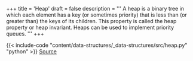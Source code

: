 +++
title = 'Heap'
draft = false
description =  '''
A heap is a binary tree in which each element has a key (or sometimes priority)
that is less than (or greater than) the keys of its children. This property is
called the heap property or heap invariant. Heaps can be used to implement
priority queues.
'''
+++

{{< include-code "content/data-structures/_data-structures/src/heap.py" "python" >}}
[Source](https://github.com/grind-rip/data-structures/blob/master/src/heap.py)
